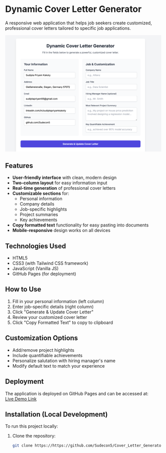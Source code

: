 # Dynamic Cover Letter Generator

A responsive web application that helps job seekers create customized, professional cover letters tailored to specific job applications.

![Cover Letter Generator Screenshot](./Screenshot%202025-06-30%20at%2011.57.16.png)

## Features

- **User-friendly interface** with clean, modern design
- **Two-column layout** for easy information input
- **Real-time generation** of professional cover letters
- **Customizable sections** for:
  - Personal information
  - Company details
  - Job-specific highlights
  - Project summaries
  - Key achievements
- **Copy formatted text** functionality for easy pasting into documents
- **Mobile-responsive** design works on all devices

## Technologies Used

- HTML5
- CSS3 (with Tailwind CSS framework)
- JavaScript (Vanilla JS)
- GitHub Pages (for deployment)

## How to Use

1. Fill in your personal information (left column)
2. Enter job-specific details (right column)
3. Click "Generate & Update Cover Letter"
4. Review your customized cover letter
5. Click "Copy Formatted Text" to copy to clipboard

## Customization Options

- Add/remove project highlights
- Include quantifiable achievements
- Personalize salutation with hiring manager's name
- Modify default text to match your experience

## Deployment

The application is deployed on GitHub Pages and can be accessed at:  
[Live Demo Link]( https://sudecon5.github.io/Cover_Letter_Generator/) 

## Installation (Local Development)

To run this project locally:

1. Clone the repository:
   ```bash
   git clone https://https://github.com/Sudecon5/Cover_Letter_Generator/.git
